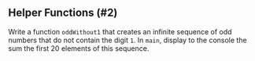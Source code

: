 ## Helper Functions (#2)

Write a function `oddWithout1` that creates an infinite sequence of odd numbers
that do not contain the digit `1`. In `main`, display to the console the sum the
first 20 elements of this sequence.